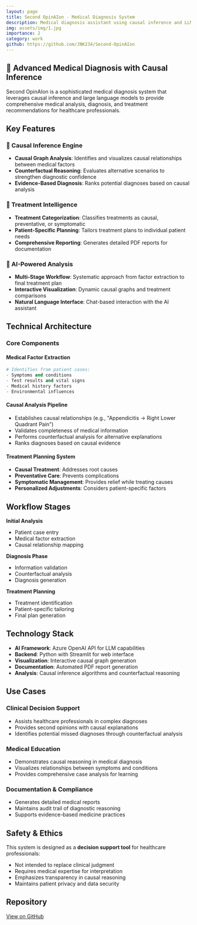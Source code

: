 ```yaml
---
layout: page
title: Second OpinAIon - Medical Diagnosis System
description: Medical diagnosis assistant using causal inference and LLMs for comprehensive analysis
img: assets/img/1.jpg
importance: 2
category: work
github: https://github.com/JNK234/Second-OpinAIon
---
```


## 🏥 Advanced Medical Diagnosis with Causal Inference

Second OpinAIon is a sophisticated medical diagnosis system that leverages causal inference and large language models to provide comprehensive medical analysis, diagnosis, and treatment recommendations for healthcare professionals.

## Key Features

### 🔬 Causal Inference Engine
- **Causal Graph Analysis**: Identifies and visualizes causal relationships between medical factors
- **Counterfactual Reasoning**: Evaluates alternative scenarios to strengthen diagnostic confidence
- **Evidence-Based Diagnosis**: Ranks potential diagnoses based on causal analysis

### 💊 Treatment Intelligence
- **Treatment Categorization**: Classifies treatments as causal, preventative, or symptomatic
- **Patient-Specific Planning**: Tailors treatment plans to individual patient needs
- **Comprehensive Reporting**: Generates detailed PDF reports for documentation

### 🤖 AI-Powered Analysis
- **Multi-Stage Workflow**: Systematic approach from factor extraction to final treatment plan
- **Interactive Visualization**: Dynamic causal graphs and treatment comparisons
- **Natural Language Interface**: Chat-based interaction with the AI assistant

## Technical Architecture

### Core Components

#### Medical Factor Extraction
```python
# Identifies from patient cases:
- Symptoms and conditions
- Test results and vital signs
- Medical history factors
- Environmental influences
```

#### Causal Analysis Pipeline
- Establishes causal relationships (e.g., "Appendicitis → Right Lower Quadrant Pain")
- Validates completeness of medical information
- Performs counterfactual analysis for alternative explanations
- Ranks diagnoses based on causal evidence

#### Treatment Planning System
- **Causal Treatment**: Addresses root causes
- **Preventative Care**: Prevents complications
- **Symptomatic Management**: Provides relief while treating causes
- **Personalized Adjustments**: Considers patient-specific factors

## Workflow Stages

<div class="row">
    <div class="col-sm mt-3 mt-md-0">
        <b>Initial Analysis</b>
        <ul>
            <li>Patient case entry</li>
            <li>Medical factor extraction</li>
            <li>Causal relationship mapping</li>
        </ul>
    </div>
    <div class="col-sm mt-3 mt-md-0">
        <b>Diagnosis Phase</b>
        <ul>
            <li>Information validation</li>
            <li>Counterfactual analysis</li>
            <li>Diagnosis generation</li>
        </ul>
    </div>
    <div class="col-sm mt-3 mt-md-0">
        <b>Treatment Planning</b>
        <ul>
            <li>Treatment identification</li>
            <li>Patient-specific tailoring</li>
            <li>Final plan generation</li>
        </ul>
    </div>
</div>

## Technology Stack

- **AI Framework**: Azure OpenAI API for LLM capabilities
- **Backend**: Python with Streamlit for web interface
- **Visualization**: Interactive causal graph generation
- **Documentation**: Automated PDF report generation
- **Analysis**: Causal inference algorithms and counterfactual reasoning

## Use Cases

### Clinical Decision Support
- Assists healthcare professionals in complex diagnoses
- Provides second opinions with causal explanations
- Identifies potential missed diagnoses through counterfactual analysis

### Medical Education
- Demonstrates causal reasoning in medical diagnosis
- Visualizes relationships between symptoms and conditions
- Provides comprehensive case analysis for learning

### Documentation & Compliance
- Generates detailed medical reports
- Maintains audit trail of diagnostic reasoning
- Supports evidence-based medicine practices

## Safety & Ethics

This system is designed as a **decision support tool** for healthcare professionals:
- Not intended to replace clinical judgment
- Requires medical expertise for interpretation
- Emphasizes transparency in causal reasoning
- Maintains patient privacy and data security

## Repository

<div class="d-flex justify-content-center">
    <a href="https://github.com/JNK234/Second-OpinAIon" class="btn btn-primary btn-sm" target="_blank">
        <i class="fa-brands fa-github"></i> View on GitHub
    </a>
</div>